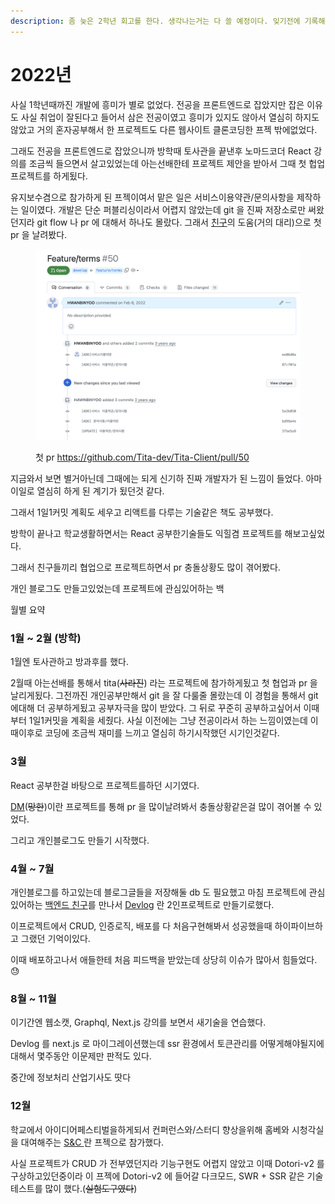 ```yaml
---
description: 좀 늦은 2학년 회고를 한다. 생각나는거는 다 쓸 예정이다. 잊기전에 기록해두면 좋을거같아서
---
```


# 2022년

사실 1학년때까진 개발에 흥미가 별로 없었다. 전공을 프론트엔드로 잡았지만 잡은 이유도 사실 취업이 잘된다고 들어서 삼은 전공이였고 흥미가 있지도 않아서 열심히 하지도 않았고 거의 혼자공부해서 한 프로젝트도 다른 웹사이트 클론코딩한 프젝 밖에없었다.&#x20;

그래도 전공을 프론트엔드로 잡았으니까 방학때 토사관을 끝낸후 노마드코더 React 강의를 조금씩 들으면서 살고있었는데 아는선배한테 프로젝트 제안을 받아서 그때 첫 헙업프로젝트를 하게됬다.&#x20;

유지보수겸으로 참가하게 된 프젝이여서 맡은 일은 서비스이용약관/문의사항을 제작하는 일이였다. 개발은 단순 퍼블리싱이라서 어렵지 않았는데 git 을 진짜 저장소로만 써왔던지라 git flow 나 pr 에 대해서 하나도 몰랐다. 그래서 [친구](https://github.com/baekteun)의 도움(거의 대리)으로 첫 pr 을 날려봤다.

<figure><img src="../../.gitbook/assets/image.png" alt=""><figcaption><p>첫 pr <a href="https://github.com/Tita-dev/Tita-Client/pull/50">https://github.com/Tita-dev/Tita-Client/pull/50</a></p></figcaption></figure>

지금와서 보면 별거아닌데 그때에는 되게 신기하 진짜 개발자가 된 느낌이 들었다. 아마 이일로 열심히 하게 된 계기가 됬던것 같다.

그래서 1일1커밋 계획도 세우고 리액트를 다루는 기술같은 책도 공부했다.



방학이 끝나고 학교생활하면서는 React 공부한기술들도 익힐겸 프로젝트를 해보고싶었다.

그래서 친구들끼리 협업으로 프로젝트하면서 pr 충돌상황도 많이 겪어봤다.

개인 블로그도 만들고있었는데 프로젝트에 관심있어하는 백













월별 요약

### 1월 \~ 2월 (방학)

1월엔 토사관하고 방과후를 했다.

2월때  아는선배를 통해서 tita(~~사라진~~) 라는 프로젝트에 참가하게됬고 첫 협업과 pr 을 날리게됬다. 그전까진 개인공부만해서 git 을 잘 다룰줄 몰랐는데 이 경험을 통해서 git 에대해 더 공부하게됬고 공부자극을 많이 받았다. 그 뒤로 꾸준히 공부하고싶어서 이때부터 1일1커밋을 계획을 세줬다. 사실 이전에는 그냥 전공이라서 하는 느낌이였는데 이때이후로 코딩에 조금씩 재미를 느끼고 열심히 하기시작했던 시기인것같다.



### 3월

React 공부한걸 바탕으로 프로젝트를하던 시기였다.

&#x20;[DM](https://github.com/Diet-Management)(~~망한~~)이란 프로젝트를 통해 pr 을 많이날려봐서 충돌상황같은걸 많이 겪어볼 수 있었다.

그리고 개인블로그도 만들기 시작했다.



### 4월 \~ 7월

개인블로그를 하고있는데 블로그글들을 저장해둘 db 도 필요했고 마침 프로젝트에 관심있어하는 [백엔드 친구](https://github.com/SungGil-5125)를 만나서  [Devlog](https://github.com/HWANBINYOO/React-project/tree/main/vlog) 란 2인프로젝트로 만들기로했다.&#x20;

이프로젝트에서 CRUD, 인증로직, 배포를 다 처음구현해봐서 성공했을때 하이파이브하고 그랬던 기억이있다.





이때 배포하고나서 애들한테 처음 피드백을 받았는데 상당히 이슈가 많아서 힘들었다. 😓



### 8월 \~ 11월

이기간엔 웹소캣, Graphql, Next.js 강의를 보면서 새기술을 연습했다.

Devlog 를 next.js 로 마이그레이션했는데 ssr 환경에서 토큰관리를 어떻게해야될지에 대해서 몇주동안 이문제만 판적도 있다.



중간에 정보처리 산업기사도 땃다

### 12월

학교에서 아이디어페스티벌을하게되서 컨퍼런스와/스터디 향상을위해 홈베와 시청각실을 대여해주는  [S\&C ](https://github.com/Team-Meomi) 란 프젝으로 참가했다.

사실 프로젝트가 CRUD 가 전부였던지라 기능구현도 어렵지 않았고 이때 Dotori-v2 를 구상하고있던중이라 이 프젝에 Dotori-v2 에 들어갈 다크모드, SWR + SSR 같은  기술테스트를 많이 했다.(~~실험도구였다~~)









